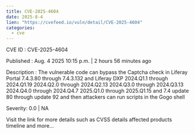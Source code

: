 ```yaml
--- 
title: CVE-2025-4604
date: 2025-8-4
lien: "https://cvefeed.io/vuln/detail/CVE-2025-4604"
categories:
  - cve
---
```


CVE ID : CVE-2025-4604

Published :  Aug. 4
2025
10:15 p.m. | 2 hours
56 minutes ago

Description : The vulnerable code can bypass the Captcha check in Liferay Portal 7.4.3.80 through 7.4.3.132
and Liferay DXP 2024.Q1.1 through 2024.Q1.19
2024.Q2.0 through 2024.Q2.13
2024.Q3.0 through 2024.Q3.13
2024.Q4.0 through 2024.Q4.7
2025.Q1.0 through 2025.Q1.15 and 7.4 update 80 through update 92 and then attackers can run scripts in the Gogo shell

Severity: 0.0 | NA

Visit the link for more details
such as CVSS details
affected products
timeline
and more...
